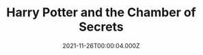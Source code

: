 ---
title: "Harry Potter and the Chamber of Secrets"
year: 2002
date: 2021-11-26T00:00:04.000Z
permalink: /almanac/movies/2021-11-26-harry-potter-and-the-chamber-of-secrets/index.html
link: https://letterboxd.com/rknightuk/film/harry-potter-and-the-chamber-of-secrets/7/
rating: 3
---